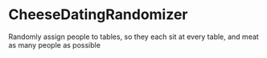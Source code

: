 # CheeseDatingRandomizer
Randomly assign people to tables, so they each sit at every table, and meat as many people as possible
